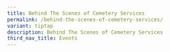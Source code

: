 ```yaml
---
title: Behind The Scenes of Cemetery Services
permalink: /behind-the-scenes-of-cemetery-services/
variant: tiptap
description: Behind The Scenes of Cemetery Services
third_nav_title: Events
---
```

